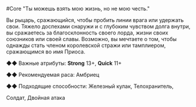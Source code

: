 #Core
"Ты можешь взять мою жизнь, но не мою честь."

Вы рыцарь, сражающийся, чтобы пробить линии врага или удержать свои. Тяжело доспехами снаружи и с глубоким чувством долга внутри, вы сражаетесь за благосклонность своего лорда, жизни своих союзников или своей славы. Возможно, вы мечтаете о том, чтобы однажды стать членом королевской стражи или тамплиером, сражающимся во имя Приоса.

◆◆ Важные атрибуты: **Strong** 13+, **Quick** 11+

◆◆ Рекомендуемая раса: Амбриец

◆◆ Подходящие способности: Железный кулак, Телохранитель,

Солдат, Двойная атака